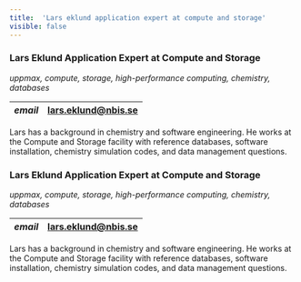 ```yaml
---
title:  'Lars eklund application expert at compute and storage'
visible: false
---
```

    

###  Lars Eklund Application Expert at Compute and Storage

_uppmax, compute, storage, high-performance computing, chemistry, databases_

_email_|  lars.eklund@nbis.se  
---|---  
  


Lars has a background in chemistry and software engineering. He works at the Compute and Storage facility with reference databases, software installation, chemistry simulation codes, and data management questions.

###  Lars Eklund Application Expert at Compute and Storage

_uppmax, compute, storage, high-performance computing, chemistry, databases_

_email_|  lars.eklund@nbis.se  
---|---  
  


Lars has a background in chemistry and software engineering. He works at the Compute and Storage facility with reference databases, software installation, chemistry simulation codes, and data management questions.
